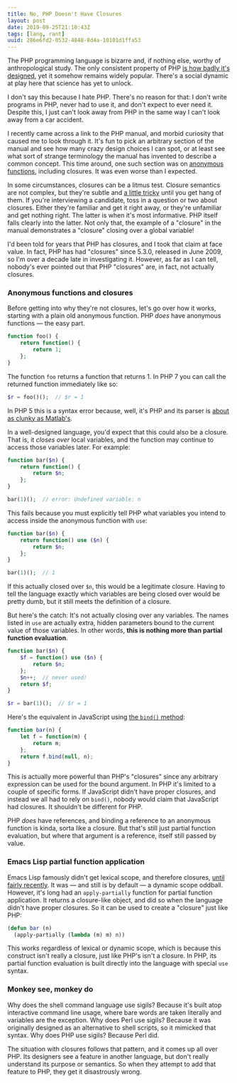 ```yaml
---
title: No, PHP Doesn't Have Closures
layout: post
date: 2019-09-25T21:10:43Z
tags: [lang, rant]
uuid: 286e6fd2-0532-4848-8d4a-10101d1ffa53
---
```


The PHP programming language is bizarre and, if nothing else, worthy of
anthropological study. The only consistent property of PHP [is how badly
it's designed][fractal], yet it somehow remains widely popular. There's
a social dynamic at play here that science has yet to unlock.

I don't say this because I hate PHP. There's no reason for that: I don't
write programs in PHP, never had to use it, and don't expect to ever
need it. Despite this, I just can't look away from PHP in the same way I
can't look away from a car accident.

I recently came across a link to the PHP manual, and morbid curiosity
that caused me to look through it. It's fun to pick an arbitrary section
of the manual and see how many crazy design choices I can spot, or at
least see what sort of strange terminology the manual has invented to
describe a common concept. This time around, one such section was on
[anonymous functions][anon], including closures. It was even worse than
I expected.

In some circumstances, closures can be a litmus test. Closure semantics
are not complex, but they're subtle and [a little tricky][let] until you
get hang of them. If you're interviewing a candidate, toss in a question
or two about closures. Either they're familiar and get it right away, or
they're unfamiliar and get nothing right. The latter is when it's most
informative. PHP itself falls clearly into the latter. Not only that,
the example of a "closure" in the manual demonstrates a "closure"
closing over a global variable!

I'd been told for years that PHP has closures, and I took that claim at
face value. In fact, PHP has had "closures" since 5.3.0, released in
June 2009, so I'm over a decade late in investigating it. However, as
far as I can tell, nobody's ever pointed out that PHP "closures" are, in
fact, not actually closures.

### Anonymous functions and closures

Before getting into why they're not closures, let's go over how it
works, starting with a plain old anonymous function. PHP *does* have
anonymous functions — the easy part.

```php
function foo() {
    return function() {
        return 1;
    };
}
```

The function `foo` returns a function that returns 1. In PHP 7 you can
call the returned function immediately like so:

```php
$r = foo()();  // $r = 1
```

In PHP 5 this is a syntax error because, well, it's PHP and its parser
is [about as clunky as Matlab's][matlab].

In a well-designed language, you'd expect that this could also be a
closure. That is, it *closes over* local variables, and the function may
continue to access those variables later. For example:

```php
function bar($n) {
    return function() {
        return $n;
    };
}

bar(1)();  // error: Undefined variable: n
```

This fails because you must explicitly tell PHP what variables you
intend to access inside the anonymous function with `use`:

```php
function bar($n) {
    return function() use ($n) {
        return $n;
    };
}

bar(1)();  // 1
```

If this actually closed over `$n`, this would be a legitimate closure.
Having to tell the language exactly which variables are being closed
over would be pretty dumb, but it still meets the definition of a
closure.

But here's the catch: It's not actually closing over any variables. The
names listed in `use` are actually extra, hidden parameters bound to the
current value of those variables. In other words, **this is nothing more
than partial function evaluation**.

```php
function bar($n) {
    $f = function() use ($n) {
        return $n;
    };
    $n++;  // never used!
    return $f;
}

$r = bar(1)();  // $r = 1
```

Here's the equivalent in JavaScript using [the `bind()` method][bind]:

```js
function bar(n) {
    let f = function(m) {
        return m;
    };
    return f.bind(null, n);
}
```

This is actually more powerful than PHP's "closures" since any arbitrary
expression can be used for the bound argument. In PHP it's limited to a
couple of specific forms. If JavaScript didn't have proper closures, and
instead we all had to rely on `bind()`, nobody would claim that
JavaScript had closures. It shouldn't be different for PHP.

PHP *does* have references, and binding a reference to an anonymous
function is kinda, sorta like a closure. But that's still just partial
function evaluation, but where that argument is a reference, itself
still passed by value.

### Emacs Lisp partial function application

Emacs Lisp famously didn't get lexical scope, and therefore closures,
[until fairly recently][lex]. It was — and still is by default — a
dynamic scope oddball. However, it's long had an `apply-partially`
function for partial function application. It returns a closure-like
object, and did so when the language didn't have proper closures. So it
can be used to create a "closure" just like PHP:

```lisp
(defun bar (n)
  (apply-partially (lambda (m) m) n))
```

This works regardless of lexical or dynamic scope, which is because this
construct isn't really a closure, just like PHP's isn't a closure. In
PHP, its partial function evaluation is built directly into the language
with special `use` syntax.

### Monkey see, monkey do

Why does the shell command language use sigils? Because it's built atop
interactive command line usage, where bare words are taken literally and
variables are the exception. Why does Perl use sigils? Because it was
originally designed as an alternative to shell scripts, so it mimicked
that syntax. Why does PHP use sigils? Because Perl did.

The situation with closures follows that pattern, and it comes up all
over PHP. Its designers see a feature in another language, but don't
really understand its purpose or semantics. So when they attempt to add
that feature to PHP, they get it disastrously wrong.


[anon]: https://www.php.net/manual/en/functions.anonymous.php
[bind]: https://developer.mozilla.org/en-US/docs/Web/JavaScript/Reference/Global_objects/Function/bind#Syntax
[fractal]: https://eev.ee/blog/2012/04/09/php-a-fractal-of-bad-design/
[let]: /blog/2014/06/06/
[lex]: /blog/2016/12/22/
[matlab]: /blog/2008/08/29/
